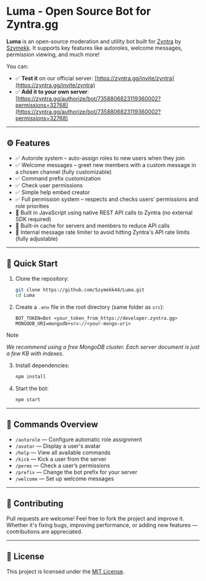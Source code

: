 # Luma - Open Source Bot for Zyntra.gg

**Luma** is an open-source moderation and utility bot built for [Zyntra](https://zyntra.gg) by [Szymekk](https://github.com/szymekk).
It supports key features like autoroles, welcome messages, permission viewing, and much more!

You can:

-   ✅ **Test it** on our official server: [https://zyntra.gg/invite/zyntra](https://zyntra.gg/invite/zyntra)
-   ✅ **Add it to your own server**:
    [https://zyntra.gg/authorize/bot/7358806823119360002?permissions=32768](https://zyntra.gg/authorize/bot/7358806823119360002?permissions=32768)

---

## ⚙️ Features

-   ✅ Autorole system – auto-assign roles to new users when they join
-   ✅ Welcome messages – greet new members with a custom message in a chosen channel (fully customizable)
-   ✅ Command prefix customization
-   ✅ Check user permissions
-   ✅ Simple help embed creator
-   ✅ Full permission system – respects and checks users' permissions and role priorities
-   🔌 Built in JavaScript using native REST API calls to Zyntra (no external SDK required)
-   🧠 Built-in cache for servers and members to reduce API calls
-   🚦 Internal message rate limiter to avoid hitting Zyntra's API rate limits (fully adjustable)

---

## 🧪 Quick Start

1. Clone the repository:

    ```bash
    git clone https://github.com/Szymekk44/Luma.git
    cd Luma
    ```

2. Create a `.env` file in the root directory (same folder as `src`):

    ```
    BOT_TOKEN=Bot <your_token_from_https://developer.zyntra.gg>
    MONGODB_URI=mongodb+srv://<your-mongo-uri>
    ```

 > [!NOTE] 
 > *We recommend using a free MongoDB cluster. Each server document is just a few KB with indexes.*

3. Install dependencies:

    ```bash
    npm install
    ```

4. Start the bot:

    ```bash
    npm start
    ```

---

## 🧵 Commands Overview

-   `/autorole` — Configure automatic role assignment
-   `/avatar` — Display a user's avatar
-   `/help` — View all available commands
-   `/kick` — Kick a user from the server
-   `/perms` — Check a user’s permissions
-   `/prefix` — Change the bot prefix for your server
-   `/welcome` — Set up welcome messages

---

## 🤝 Contributing

Pull requests are welcome! Feel free to fork the project and improve it.
Whether it's fixing bugs, improving performance, or adding new features — contributions are appreciated.

---

## 📝 License

This project is licensed under the [MIT License](LICENSE).
